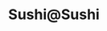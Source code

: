 ---
layout: place
title: "Sushi@Sushi"
permalink: /california/anaheim/sushi-sushi.html
stateAbbr: CA
stateName: California
cityName: Anaheim
seo:
  name: "Sushi@Sushi"
  type: Restaurant
  links: null
description: "Sushi@Sushi serves delicious sushi in Anaheim, California. Try fresh Japanese dishes for a great dining experience. "
place_id: ChIJPSwy-yTR3IARyV_PgR17dc8
photos:
  - name: >-
      places/ChIJPSwy-yTR3IARyV_PgR17dc8/photos/AeeoHcKGV5Q0mahewBrWv6m0azS_kzWixUfWKoHrWEZg0bKXhUNTeRaIGEjTbA_D3EnQv_J2DZYbwxtAT753ipikQgaDms231ojrIs-WfWgS_gWBYKQSyYnGYkCiSLbUx42AYxgUObCAriHEQdmzpje7u9C2FcRISUrAUX1f-VkjxdmSVY_S6w_EB6Wcvs3qwTLYlzHxFKAgtGRmqiPd9poXyVPWzu8w7jZK1_V4j9e5SbCny9OMGCCK3LeTY8Iezx-q0GJeS8G2hYvpJs1JcOi_SfjRTTgPrX3DEF3auwnRLwW9jX5mMm4r2khNlD9oR9_mLtOwFTJSoYiR7Jnq_-NvS8ZVL1EI6Bmdk2YBrpmumb_vRwmCrG0TQ_AYOU2qwAp3eJmefElnUR3soLnQwp1GaeMIHKmTgXhWBhCEWX5ZC5u3jQ
    widthPx: 3491
    heightPx: 2621
    authorAttributions:
      - displayName: Spencer T2D
        uri: https://maps.google.com/maps/contrib/117914472712875124300
        photoUri: >-
          https://lh3.googleusercontent.com/a-/ALV-UjWfRipN924PcpYuuvRt0b4vur5dkQJiVZoLAKCd9vH5wS1EhP_M=s100-p-k-no-mo
    flagContentUri: >-
      https://www.google.com/local/imagery/report/?cb_client=maps_api_places.places_api&image_key=!1e10!2sCIHM0ogKEICAgICdpenSIA&hl=en-US
    googleMapsUri: >-
      https://www.google.com/maps/place//data=!3m4!1e2!3m2!1sCIHM0ogKEICAgICdpenSIA!2e10!4m2!3m1!1s0x80dcd124fb322c3d:0xcf757b1d81cf5fc9
  - name: >-
      places/ChIJPSwy-yTR3IARyV_PgR17dc8/photos/AeeoHcKmwbBWD_qB3qD7lTyfQC78gM7e9_6UySrLRNG1_UhDlXxn67TU-7BBIGZzIYpYx7tAp2Xep8WSLWlDKfLQuyXy_StKbIVok3DMDXc7EA2VN3j2lT-W-z52c9tTjK7q8LQtMda1ECnBYt6MT9IrL-u_wd7MZeylNk-tcuCXNvbKgdUkpfS6pJL6E-xkWh1dirqtre_UEFKgVk-jkccItlgwUBKpTMrqbDFMmh3rCIcv2jjaiX7IftRHsWoru9TGoKPBy067_Pr_zQIKbzaw7EbsxeHbFxC08ZhZ3z_EKhx4hw
    widthPx: 960
    heightPx: 720
    authorAttributions:
      - displayName: Sushi@Sushi
        uri: https://maps.google.com/maps/contrib/104490836335524253186
        photoUri: >-
          https://lh3.googleusercontent.com/a-/ALV-UjXPpoAoqf6Gb6Mu4gUEppkYamKDxvemY_qob6YUrfstJYcj_SE=s100-p-k-no-mo
    flagContentUri: >-
      https://www.google.com/local/imagery/report/?cb_client=maps_api_places.places_api&image_key=!1e10!2sAF1QipPeNi8c7FzLP1GdI5tkn6LkVsE2YUsNVk-k4pNd&hl=en-US
    googleMapsUri: >-
      https://www.google.com/maps/place//data=!3m4!1e2!3m2!1sAF1QipPeNi8c7FzLP1GdI5tkn6LkVsE2YUsNVk-k4pNd!2e10!4m2!3m1!1s0x80dcd124fb322c3d:0xcf757b1d81cf5fc9
  - name: >-
      places/ChIJPSwy-yTR3IARyV_PgR17dc8/photos/AeeoHcIW9DeTRIFSSu5yyNdMG0whBq95tUdZ5BSNoIiE-0-Dv0dfpUlJnLbCM6eeBq6hpRviqPh6jMxn1BTYkGmvfmPOHrIkW4rnwQIqNriGwfdYJy8AVWOH3iiyo38ZpLf2VLqZmOrgqEi15a6vMuL5x0UyiV2D5vy6z5OSnT_-hdAGgWFuYaD6X0g14v--6VuCy00ZFQzbyY6pqOOlcFI8q_6HbEhDjjMubFxXsirvbo7P6Kq1vvLliAUw31KjSb_KYYj3knlwuEeqS6JvNo6ZQXVrojdB7LVQ6-WBSe6StsevqIYy6luEyYXfTG7MZ3kjpZ3Qqht5n1rjuycJ8QFJQpjhE0Ta176Nbbyeo8-882nBQrDY-ZcTtDZdPzSlunSBOgyP_3jrbBuWLtX3-Rna_NEhciVibZKR5V0l6cfeoagScg
    widthPx: 4000
    heightPx: 3000
    authorAttributions:
      - displayName: Tiffany Huynh
        uri: https://maps.google.com/maps/contrib/106601882057817116470
        photoUri: >-
          https://lh3.googleusercontent.com/a/ACg8ocINx1AlJdb2hFAbqxaXk_Fr3rah2vN5S4DkodD_RMHYM61hiLVl=s100-p-k-no-mo
    flagContentUri: >-
      https://www.google.com/local/imagery/report/?cb_client=maps_api_places.places_api&image_key=!1e10!2sCIHM0ogKEICAgID2w_GAPg&hl=en-US
    googleMapsUri: >-
      https://www.google.com/maps/place//data=!3m4!1e2!3m2!1sCIHM0ogKEICAgID2w_GAPg!2e10!4m2!3m1!1s0x80dcd124fb322c3d:0xcf757b1d81cf5fc9
  - name: >-
      places/ChIJPSwy-yTR3IARyV_PgR17dc8/photos/AeeoHcIyNQI0Z2nDP4EA9jatTia6wctNo8m8TmQrT1dz-6mpw3UmiDLDh82xJ4xWyYuFNrt-4BgqHXdS05MeDx1OFkfzkdo7KuOczC2yO3U1LCeXsKrb13R2_pBxJByDI7Y3gFqpg2PW2aQU2aR39avmhYNWvwMQnhiq9IIkb2Or1kZDzovHbF_ylozAq5QqzFwLS8THf93H1RgekgyRTGyNGF8oYftZ5SvfXFLPK_ghX1Nw9lb7SKT6VpfKY8fOkpAcNxyjnHam6rlIDc9RtfRlfjGHhbxuCrh8Qcy9Vg_2Ry1wiSK0KXb3Q2J0aB5z-AsJMCSuwFLWDOlhrlX_bFcv_Qv-AmMj8Y5mIqAiflwJIQR3k5mF6lDZ7flC64KDSLKNi74sHeGcgDku1aEqCCHjiUCyHLbKTD8bdqjxT18QJ9I
    widthPx: 4000
    heightPx: 3000
    authorAttributions:
      - displayName: Eric Elliott
        uri: https://maps.google.com/maps/contrib/108311890175457597841
        photoUri: >-
          https://lh3.googleusercontent.com/a-/ALV-UjXKu7a_82fmCyFtynUj1gfTYaAEAvqTb20BHlAXIGuTE68jeAQpxQ=s100-p-k-no-mo
    flagContentUri: >-
      https://www.google.com/local/imagery/report/?cb_client=maps_api_places.places_api&image_key=!1e10!2sCIHM0ogKEICAgIDJqrzgFA&hl=en-US
    googleMapsUri: >-
      https://www.google.com/maps/place//data=!3m4!1e2!3m2!1sCIHM0ogKEICAgIDJqrzgFA!2e10!4m2!3m1!1s0x80dcd124fb322c3d:0xcf757b1d81cf5fc9
  - name: >-
      places/ChIJPSwy-yTR3IARyV_PgR17dc8/photos/AeeoHcIHHsCJ7hTTpQJjP3gTduO-A1RO-pW2WkfOH-DeVNMOnuCvNWAuEVBlDLKXtK9JKapzaq-ryLlFjsXL4j3KIj4AFMVo49ZF19-_KGaH_MofettkM6k-0ImH9_tWD8tKf8A_X7N4OOd-Rn9Swg5wV7KyDSoiK_838WqwOsNw_lCmQhgwNb0xz_gZdvyzCIkviewVLLuI_N_2y_y4u-CMbiI3nd_MSbaCIcTNCt2l0KJLifCk45SVl0h5dCT7oL-0cOEWWf1raUFI7_jPusOJpGL-Y2EYnEI4R0UdHh1hhtidANlBP56X8xkIt2_T56l60gEFJDXkjVk6fJIy8y-zdko_oTHo3UOpNXwDHYLjvAPVHcu13_tnnjyDZZMxK0GRCe4KqtrGGenBqX4WQ1Bx2joCjQCAU5MSha1M-vdxt00
    widthPx: 4032
    heightPx: 2268
    authorAttributions:
      - displayName: Mark Stalnaker
        uri: https://maps.google.com/maps/contrib/113375878892197344632
        photoUri: >-
          https://lh3.googleusercontent.com/a-/ALV-UjUxRZdwdmFzMW3ZoywRswU6_CrAVWReGBDjos-lrCExBLxE8IT8=s100-p-k-no-mo
    flagContentUri: >-
      https://www.google.com/local/imagery/report/?cb_client=maps_api_places.places_api&image_key=!1e10!2sCIHM0ogKEICAgID45-fjVw&hl=en-US
    googleMapsUri: >-
      https://www.google.com/maps/place//data=!3m4!1e2!3m2!1sCIHM0ogKEICAgID45-fjVw!2e10!4m2!3m1!1s0x80dcd124fb322c3d:0xcf757b1d81cf5fc9
  - name: >-
      places/ChIJPSwy-yTR3IARyV_PgR17dc8/photos/AeeoHcId7tu4_7Gs7oF_gFE9GBUvqi-0dcI6ounlazj73tPfOGd8Vhvfzyqvo1ZbLqnHxVZLh_bwGM9bO2yhU5OBezLS7aG_dNHc16aG-uQs9CM1nC3ebhlYsa-T2BgJsVqjwRTxz10jAjtaXxB5l3vI0wcu73xj392c-4T_mfLNeii-AfdaAID42jwIqiX8j3oCZG0m7RDY_ut3ZbTygy35-LW5n0mNhQKY_1qs_1ao9aquZcfUlOFJyYaQ4dsrpcc5CXQ5JnV-FdwQ9L7Y_IV1-FN_8NRjSoGbMduUO60tRcGNm0qJqoktPAj9CEEna2JnYZiDGTzaOk5wGd872xi51Zas4clzy_6P4Fvsj61hlHlOhgC6zvmkVnmCrmJFw3S67727YpJ4pIAM-S6JEjdZfJVWOWc0EzCTGj7M5EMavCbRrh4
    widthPx: 3024
    heightPx: 4032
    authorAttributions:
      - displayName: Jessica W
        uri: https://maps.google.com/maps/contrib/111616275367889330539
        photoUri: >-
          https://lh3.googleusercontent.com/a-/ALV-UjUOZ7ZoEVcN8AqRVnT9QU3tNSsQb6Ye0bD2kpKkynncs66ER52j=s100-p-k-no-mo
    flagContentUri: >-
      https://www.google.com/local/imagery/report/?cb_client=maps_api_places.places_api&image_key=!1e10!2sCIHM0ogKEICAgIDfr-yJrAE&hl=en-US
    googleMapsUri: >-
      https://www.google.com/maps/place//data=!3m4!1e2!3m2!1sCIHM0ogKEICAgIDfr-yJrAE!2e10!4m2!3m1!1s0x80dcd124fb322c3d:0xcf757b1d81cf5fc9
  - name: >-
      places/ChIJPSwy-yTR3IARyV_PgR17dc8/photos/AeeoHcLG-LPqyFfv-jTwPSiAbQG7XWurwdl3FPxi9olTSOMUyzDd5sli5tdMGKHvb2MqzzmCISzaXEYEjyNgNuZlZGqg3NSTfL2XPjhbyvaiXshiGgQBJ8l2-lwQHKAUY-7MqoPHYjr6w8Q_Tl63_TuOvoscv7tYyNCeUJjUKOal8z6-k5qKanmG1n1V6Z5qePtD0Q5Al7PPbWmjQip9p5PvF1g_lRgMCZWFzknXC-jWA5A8SM-UKADMqQbLdYC0bJLvo7DhlC_Uzs3Yr_9jTUFie5UW1bWIkmEWbD5V-2DWPohJab7n3T1RoS3w5ZhJAuJPxQxKnALAMcL8NbbY6B5N2sSTekz4WQPnrnK4Nx8uKlh5jotdQcMLxEa_pGW9qHfND0dBEm9zJ3g5qIuZz1RgdDfIvJVtxygQw3Tf8B_xrvrFwuk
    widthPx: 4032
    heightPx: 3024
    authorAttributions:
      - displayName: Christopher Hyun
        uri: https://maps.google.com/maps/contrib/103625973850306096509
        photoUri: >-
          https://lh3.googleusercontent.com/a-/ALV-UjVd0qhtOb7vaVyikp6I5rY3E6lLcLzMyfKuLqXJjVg3FuBxcI_n=s100-p-k-no-mo
    flagContentUri: >-
      https://www.google.com/local/imagery/report/?cb_client=maps_api_places.places_api&image_key=!1e10!2sCIHM0ogKEICAgICUt5jQtwE&hl=en-US
    googleMapsUri: >-
      https://www.google.com/maps/place//data=!3m4!1e2!3m2!1sCIHM0ogKEICAgICUt5jQtwE!2e10!4m2!3m1!1s0x80dcd124fb322c3d:0xcf757b1d81cf5fc9
  - name: >-
      places/ChIJPSwy-yTR3IARyV_PgR17dc8/photos/AeeoHcKKuknaUrUemYehSgLtbKry67zDq8JDNzWQmk1xCHA0T4qxCKZSObkyqZcCgW1tr1Wnz8sktaM9N80PnYwAvCL3DadJqlrgNzQcWT1O84HCeRSt7tGT0BoApaIupYQZcf3EJUClIS6_9zm-cquMWCc5e9EuejPQQ3QIQ8fVd23gIvNHI1uqTgI3-hjaxfx3cNIOFcSpzlQDReeQwjCIdj7spaSD08GogHIb8z5zHWpf8_TCfr-6UiL9yi_51gvlDG08qzehO8shpZ1BBieEbyEvseghyMkiSW07iFFrxvtRAjU1VBqMPAnlemTkYMxH7aJu_MvnZpUb0NdMAKe1BxP8SYfXMvUbYqmhwTFlEKckWIKUXsE8Qh-7VrCSNx3OLlmYlpI3mhsrV3kVJn_7vglbG48EXU7wV0cbXDxF0iE0fg
    widthPx: 3378
    heightPx: 1944
    authorAttributions:
      - displayName: Maxy Jun
        uri: https://maps.google.com/maps/contrib/111503916882843136846
        photoUri: >-
          https://lh3.googleusercontent.com/a/ACg8ocJDqQl9zgJm7xMb-zYR9NskJMF2QqX86_8ICoT0IMaa_1_Pcg=s100-p-k-no-mo
    flagContentUri: >-
      https://www.google.com/local/imagery/report/?cb_client=maps_api_places.places_api&image_key=!1e10!2sCIHM0ogKEICAgICt6dODIg&hl=en-US
    googleMapsUri: >-
      https://www.google.com/maps/place//data=!3m4!1e2!3m2!1sCIHM0ogKEICAgICt6dODIg!2e10!4m2!3m1!1s0x80dcd124fb322c3d:0xcf757b1d81cf5fc9
  - name: >-
      places/ChIJPSwy-yTR3IARyV_PgR17dc8/photos/AeeoHcKm2y4krV5y54ssEEX3oKvP8bf2ADN1C9rlEzM1wAqUILetqWOq6w2nmjHokTCfROH5j4-ZRl9xFj9GQf_NJfUvQagZadPOSA9tRKRzzqWjJCMwQ-GOQNdSW6iCOdCEok77ijRiUqS-_XGmH78KqkEHURW1Eo0YwGbdn5-ep-jnHv_i_x6mGAMm2yq-3hC7DHhyyLg7XQ0GLzOtyQ2oUjDgXEFG2xk08NpQpjCavX4X-Yozjr2A4CaD_RnOSeoHestGA6IqgtPGH9cEawnymSUNQOg9NmVd30_zX4_YiA41mQ
    widthPx: 3352
    heightPx: 2917
    authorAttributions:
      - displayName: Sushi@Sushi
        uri: https://maps.google.com/maps/contrib/104490836335524253186
        photoUri: >-
          https://lh3.googleusercontent.com/a-/ALV-UjXPpoAoqf6Gb6Mu4gUEppkYamKDxvemY_qob6YUrfstJYcj_SE=s100-p-k-no-mo
    flagContentUri: >-
      https://www.google.com/local/imagery/report/?cb_client=maps_api_places.places_api&image_key=!1e10!2sAF1QipPP-AB8qTepL9jPwfY5GIpi4RLJJEoF20XrcBUr&hl=en-US
    googleMapsUri: >-
      https://www.google.com/maps/place//data=!3m4!1e2!3m2!1sAF1QipPP-AB8qTepL9jPwfY5GIpi4RLJJEoF20XrcBUr!2e10!4m2!3m1!1s0x80dcd124fb322c3d:0xcf757b1d81cf5fc9
  - name: >-
      places/ChIJPSwy-yTR3IARyV_PgR17dc8/photos/AeeoHcIJaK--vYCopGgNkcRTiBthQtolpe6bgrIb_hjTZkeYPwP9m_dHr7v31tghodDWksEQTlrY1ZqTXf4YtDOY4Z7kJnDJjaJIUqxoXN_UkVr-NHsYukLClOA_7XeqZJ_SOcev_SJVsa4OSMvW2Syfy3W1W6oCyRp_x9t3yG4x2oD_PdHh_ig0wNzyzpYzpqZMTM1OGSGHen-kOsSbBkkXkC70l4a1l3S1keEhUdQST66MHzarvHJhC-8Hgax_tTWBjDtRpNhiQh6fG5q6hQiiLl5i5pG-KqzZgD8UYylKxuuXsg
    widthPx: 1440
    heightPx: 2560
    authorAttributions:
      - displayName: Sushi@Sushi
        uri: https://maps.google.com/maps/contrib/104490836335524253186
        photoUri: >-
          https://lh3.googleusercontent.com/a-/ALV-UjXPpoAoqf6Gb6Mu4gUEppkYamKDxvemY_qob6YUrfstJYcj_SE=s100-p-k-no-mo
    flagContentUri: >-
      https://www.google.com/local/imagery/report/?cb_client=maps_api_places.places_api&image_key=!1e10!2sAF1QipPp9z2ag64X5pJijztQtKB_MhTUWhAAPFrKoP2Z&hl=en-US
    googleMapsUri: >-
      https://www.google.com/maps/place//data=!3m4!1e2!3m2!1sAF1QipPp9z2ag64X5pJijztQtKB_MhTUWhAAPFrKoP2Z!2e10!4m2!3m1!1s0x80dcd124fb322c3d:0xcf757b1d81cf5fc9
address: 414 N Lakeview Ave, Anaheim, CA 92807, USA
street: 414 N Lakeview Ave
city: Anaheim
state: CA
zip: '92807'
country: USA
neighborhood: Anaheim Hills
latitude: '33.853638'
longitude: '-117.815231'
accessibility_options:
  wheelchairAccessibleParking: true
  wheelchairAccessibleEntrance: true
  wheelchairAccessibleRestroom: true
  wheelchairAccessibleSeating: true
business_status: OPERATIONAL
name: Sushi@Sushi
google_maps_links:
  directionsUri: >-
    https://www.google.com/maps/dir//''/data=!4m7!4m6!1m1!4e2!1m2!1m1!1s0x80dcd124fb322c3d:0xcf757b1d81cf5fc9!3e0
  placeUri: https://maps.google.com/?cid=14948989904788348873
  writeAReviewUri: >-
    https://www.google.com/maps/place//data=!4m3!3m2!1s0x80dcd124fb322c3d:0xcf757b1d81cf5fc9!12e1
  reviewsUri: >-
    https://www.google.com/maps/place//data=!4m4!3m3!1s0x80dcd124fb322c3d:0xcf757b1d81cf5fc9!9m1!1b1
  photosUri: >-
    https://www.google.com/maps/place//data=!4m3!3m2!1s0x80dcd124fb322c3d:0xcf757b1d81cf5fc9!10e5
primary_type: Sushi Restaurant
opening_hours:
  regular: null
  current: null
secondary_opening_hours:
  regular:
    weekdayDescriptions: null
    type: null
  current:
    weekdayDescriptions: null
    type: null
phone: null
price_level: null
price_range: null
rating: null
rating_count: 0
website: null
reviews: null
parking_options: null
payment_options: null
allow_dogs: null
curbside_pickup: null
delivery: null
dine_in: null
good_for_children: null
good_for_groups: null
good_for_sports: null
live_music: null
menu_for_children: null
outdoor_seating: null
reservable: null
restroom: null
serves_beer: null
serves_breakfast: null
serves_brunch: null
serves_cocktails: null
serves_coffee: null
serves_dinner: null
serves_dessert: null
serves_lunch: null
serves_vegetarian_food: null
serves_wine: null
takeout: null
summary: null

---